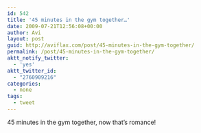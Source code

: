 ```yaml
---
id: 542
title: '45 minutes in the gym together…'
date: 2009-07-21T12:56:08+00:00
author: Avi
layout: post
guid: http://aviflax.com/post/45-minutes-in-the-gym-together/
permalink: /post/45-minutes-in-the-gym-together/
aktt_notify_twitter:
  - 'yes'
aktt_twitter_id:
  - "2760909216"
categories:
  - none
tags:
  - tweet
---
```

45 minutes in the gym together, now that&#8217;s romance!